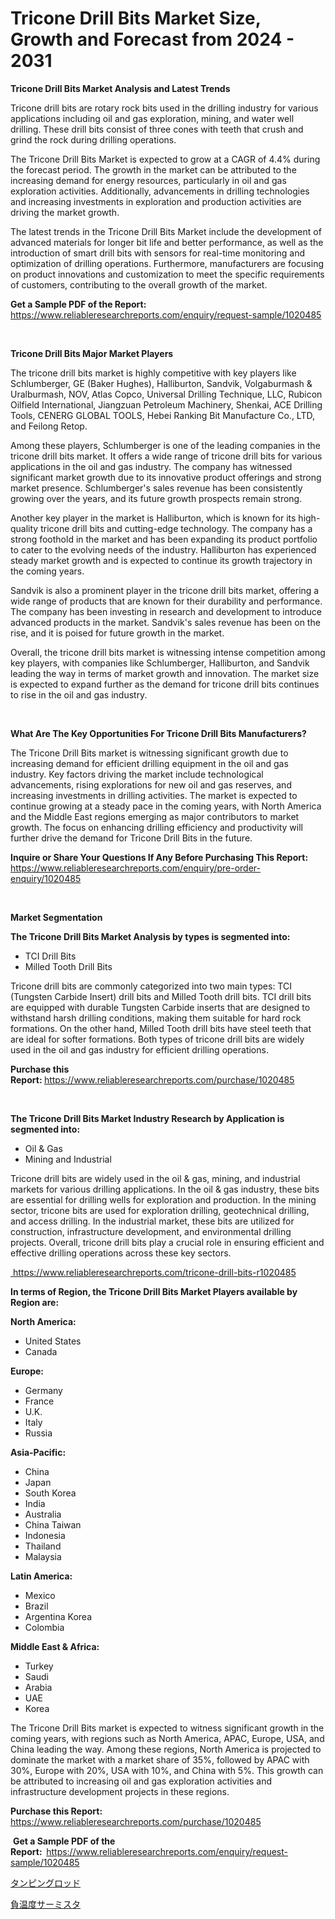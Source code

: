<p><h1>Tricone Drill Bits Market Size, Growth and Forecast from 2024 - 2031</h1></p><p><strong>Tricone Drill Bits Market Analysis and Latest Trends</strong></p>
<p><p>Tricone drill bits are rotary rock bits used in the drilling industry for various applications including oil and gas exploration, mining, and water well drilling. These drill bits consist of three cones with teeth that crush and grind the rock during drilling operations.</p><p>The Tricone Drill Bits Market is expected to grow at a CAGR of 4.4% during the forecast period. The growth in the market can be attributed to the increasing demand for energy resources, particularly in oil and gas exploration activities. Additionally, advancements in drilling technologies and increasing investments in exploration and production activities are driving the market growth.</p><p>The latest trends in the Tricone Drill Bits Market include the development of advanced materials for longer bit life and better performance, as well as the introduction of smart drill bits with sensors for real-time monitoring and optimization of drilling operations. Furthermore, manufacturers are focusing on product innovations and customization to meet the specific requirements of customers, contributing to the overall growth of the market.</p></p>
<p><strong>Get a Sample PDF of the Report:&nbsp;</strong> <a href="https://www.reliableresearchreports.com/enquiry/request-sample/1020485">https://www.reliableresearchreports.com/enquiry/request-sample/1020485</a></p>
<p>&nbsp;</p>
<p><strong>Tricone Drill Bits Major Market Players</strong></p>
<p><p>The tricone drill bits market is highly competitive with key players like Schlumberger, GE (Baker Hughes), Halliburton, Sandvik, Volgaburmash & Uralburmash, NOV, Atlas Copco, Universal Drilling Technique, LLC, Rubicon Oilfield International, Jiangzuan Petroleum Machinery, Shenkai, ACE Drilling Tools, CENERG GLOBAL TOOLS, Hebei Ranking Bit Manufacture Co., LTD, and Feilong Retop.</p><p>Among these players, Schlumberger is one of the leading companies in the tricone drill bits market. It offers a wide range of tricone drill bits for various applications in the oil and gas industry. The company has witnessed significant market growth due to its innovative product offerings and strong market presence. Schlumberger's sales revenue has been consistently growing over the years, and its future growth prospects remain strong.</p><p>Another key player in the market is Halliburton, which is known for its high-quality tricone drill bits and cutting-edge technology. The company has a strong foothold in the market and has been expanding its product portfolio to cater to the evolving needs of the industry. Halliburton has experienced steady market growth and is expected to continue its growth trajectory in the coming years.</p><p>Sandvik is also a prominent player in the tricone drill bits market, offering a wide range of products that are known for their durability and performance. The company has been investing in research and development to introduce advanced products in the market. Sandvik's sales revenue has been on the rise, and it is poised for future growth in the market.</p><p>Overall, the tricone drill bits market is witnessing intense competition among key players, with companies like Schlumberger, Halliburton, and Sandvik leading the way in terms of market growth and innovation. The market size is expected to expand further as the demand for tricone drill bits continues to rise in the oil and gas industry.</p></p>
<p>&nbsp;</p>
<p><strong>What Are The Key Opportunities For Tricone Drill Bits Manufacturers?</strong></p>
<p><p>The Tricone Drill Bits market is witnessing significant growth due to increasing demand for efficient drilling equipment in the oil and gas industry. Key factors driving the market include technological advancements, rising explorations for new oil and gas reserves, and increasing investments in drilling activities. The market is expected to continue growing at a steady pace in the coming years, with North America and the Middle East regions emerging as major contributors to market growth. The focus on enhancing drilling efficiency and productivity will further drive the demand for Tricone Drill Bits in the future.</p></p>
<p><strong>Inquire or Share Your Questions If Any Before Purchasing This Report:</strong> <a href="https://www.reliableresearchreports.com/enquiry/pre-order-enquiry/1020485">https://www.reliableresearchreports.com/enquiry/pre-order-enquiry/1020485</a></p>
<p>&nbsp;</p>
<p><strong>Market Segmentation</strong></p>
<p><strong>The Tricone Drill Bits Market Analysis by types is segmented into:</strong></p>
<p><ul><li>TCI Drill Bits</li><li>Milled Tooth Drill Bits</li></ul></p>
<p><p>Tricone drill bits are commonly categorized into two main types: TCI (Tungsten Carbide Insert) drill bits and Milled Tooth drill bits. TCI drill bits are equipped with durable Tungsten Carbide inserts that are designed to withstand harsh drilling conditions, making them suitable for hard rock formations. On the other hand, Milled Tooth drill bits have steel teeth that are ideal for softer formations. Both types of tricone drill bits are widely used in the oil and gas industry for efficient drilling operations.</p></p>
<p><strong>Purchase this Report:&nbsp;</strong><a href="https://www.reliableresearchreports.com/purchase/1020485">https://www.reliableresearchreports.com/purchase/1020485</a></p>
<p>&nbsp;</p>
<p><strong>The Tricone Drill Bits Market Industry Research by Application is segmented into:</strong></p>
<p><ul><li>Oil & Gas</li><li>Mining and Industrial</li></ul></p>
<p><p>Tricone drill bits are widely used in the oil & gas, mining, and industrial markets for various drilling applications. In the oil & gas industry, these bits are essential for drilling wells for exploration and production. In the mining sector, tricone bits are used for exploration drilling, geotechnical drilling, and access drilling. In the industrial market, these bits are utilized for construction, infrastructure development, and environmental drilling projects. Overall, tricone drill bits play a crucial role in ensuring efficient and effective drilling operations across these key sectors.</p></p>
<p><a href="https://www.reliableresearchreports.com/tricone-drill-bits-r1020485">&nbsp;https://www.reliableresearchreports.com/tricone-drill-bits-r1020485</a></p>
<p><strong>In terms of Region, the Tricone Drill Bits Market Players available by Region are:</strong></p>
<p>
    <p> <strong> North America: </strong>
        <ul>
            <li>United States</li>
            <li>Canada</li>
        </ul>
        </p> 
    <p> <strong> Europe: </strong>
        <ul>
            <li>Germany</li>
            <li>France</li>
            <li>U.K.</li>
            <li>Italy</li>
            <li>Russia</li>
        </ul>
        </p> 
    <p> <strong> Asia-Pacific: </strong>
        <ul>
            <li>China</li>
            <li>Japan</li>
            <li>South Korea</li>
            <li>India</li>
            <li>Australia</li>
            <li>China Taiwan</li>
            <li>Indonesia</li>
            <li>Thailand</li>
            <li>Malaysia</li>
        </ul>
        </p> 
    <p> <strong> Latin America: </strong>
        <ul>
            <li>Mexico</li>
            <li>Brazil</li>
            <li>Argentina Korea</li>
            <li>Colombia</li>
        </ul>
        </p> 
    <p> <strong> Middle East & Africa: </strong>
        <ul>
            <li>Turkey</li>
            <li>Saudi</li>
            <li>Arabia</li>
            <li>UAE</li>
            <li>Korea</li>
        </ul>
    </p>
    </p>
<p><p>The Tricone Drill Bits market is expected to witness significant growth in the coming years, with regions such as North America, APAC, Europe, USA, and China leading the way. Among these regions, North America is projected to dominate the market with a market share of 35%, followed by APAC with 30%, Europe with 20%, USA with 10%, and China with 5%. This growth can be attributed to increasing oil and gas exploration activities and infrastructure development projects in these regions.</p></p>
<p><strong>Purchase this Report: </strong><a href="https://www.reliableresearchreports.com/purchase/1020485">https://www.reliableresearchreports.com/purchase/1020485</a></p>
<p>&nbsp;<strong>Get a Sample PDF of the Report:&nbsp;&nbsp;</strong><a href="https://www.reliableresearchreports.com/enquiry/request-sample/1020485">https://www.reliableresearchreports.com/enquiry/request-sample/1020485</a></p>
<p><strong></strong></p>
<p><p><a href="https://github.com/pepo3k/Market-Research-Report-List-1/blob/main/388306830294.md">タンピングロッド</a></p><p><a href="https://github.com/vhemk0794148/Market-Research-Report-List-1/blob/main/228386130293.md">負温度サーミスタ</a></p></p>